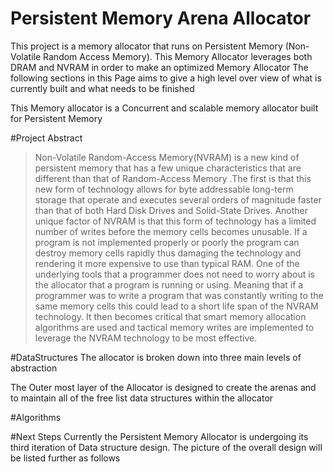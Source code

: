 # Persistent Memory Arena Allocator


This project is a memory allocator that runs on Persistent Memory (Non-Volatile Random Access Memory). This Memory Allocator leverages both DRAM and NVRAM in order to make an optimized Memory Allocator
The following sections in this Page aims to give a high level over view of what is currently built and what needs to be finished

This Memory allocator is a Concurrent and scalable memory allocator built for Persistent Memory

#Project Abstract

>Non-Volatile Random-Access Memory(NVRAM)  is a new kind of persistent memory that has a few unique characteristics that are different than that of Random-Access Memory .The first is that this new form of technology allows for byte addressable long-term storage that operate and executes several orders of magnitude faster than that of both Hard Disk Drives  and Solid-State Drives. Another unique factor of NVRAM is that this form of technology has a limited number of writes before the memory cells becomes unusable. If a program is not implemented properly or poorly the program can destroy memory cells rapidly thus damaging the technology and rendering it more expensive to use than typical RAM. One of the underlying tools that a programmer does not need to worry about is the allocator that a program is running or using.  Meaning that if a programmer was to write a program that was constantly writing to the same memory cells this could lead to a short life span of the NVRAM technology. It then becomes critical that smart memory allocation algorithms are used and tactical memory writes are implemented to leverage the NVRAM technology to be most effective.

#DataStructures
The allocator is broken down into three main levels of abstraction

The Outer most layer of the Allocator is designed to create the arenas and to maintain all of the free list data structures within the allocator





#Algorithms



#Next Steps
Currently the Persistent Memory Allocator is undergoing its third iteration of Data structure design. The picture of the overall design will be listed further as follows
